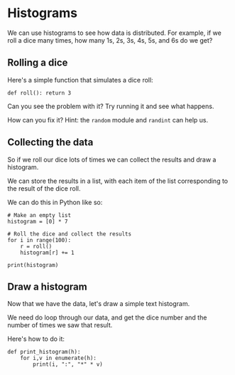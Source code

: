 # Histograms

We can use histograms to see how data is distributed. For example, if we 
roll a dice many times, how many 1s, 2s, 3s, 4s, 5s, and 6s do we get? 

## Rolling a dice

Here's a simple function that simulates a dice roll:

```
def roll(): return 3
```

Can you see the problem with it? Try running it and see what happens. 

How can you fix it? Hint: the `random` module and `randint` can help us. 

## Collecting the data

So if we roll our dice lots of times we can collect the results and
draw a histogram. 

We can store the results in a list, with each item of the list
corresponding to the result of the dice roll. 

We can do this in Python like so: 

```
# Make an empty list
histogram = [0] * 7

# Roll the dice and collect the results
for i in range(100):
    r = roll()
    histogram[r] += 1
    
print(histogram)
```

## Draw a histogram

Now that we have the data, let's draw a simple text histogram.

We need do loop through our data, and get the dice number and the 
number of times we saw that result.

Here's how to do it: 

```
def print_histogram(h):
    for i,v in enumerate(h):
        print(i, ":", "*" * v)
```
